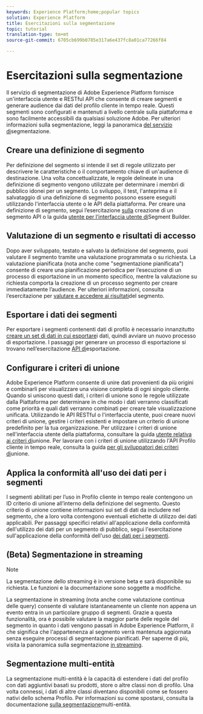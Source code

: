 ```yaml
---
keywords: Experience Platform;home;popular topics
solution: Experience Platform
title: Esercitazioni sulla segmentazione
topic: tutorial
translation-type: tm+mt
source-git-commit: 6705cb699b0785e317a6e437fc8a01ca77266f84

---
```



# Esercitazioni sulla segmentazione

Il servizio di segmentazione di Adobe Experience Platform fornisce un&#39;interfaccia utente e RESTful API che consente di creare segmenti e generare audience dai dati del profilo cliente in tempo reale. Questi segmenti sono configurati e mantenuti a livello centrale sulla piattaforma e sono facilmente accessibili da qualsiasi soluzione Adobe. Per ulteriori informazioni sulla segmentazione, leggi la panoramica [del servizio di](../segmentation/home.md)segmentazione.

## Creare una definizione di segmento

Per definizione del segmento si intende il set di regole utilizzato per descrivere le caratteristiche o il comportamento chiave di un&#39;audience di destinazione. Una volta concettualizzate, le regole delineate in una definizione di segmento vengono utilizzate per determinare i membri di pubblico idonei per un segmento. Lo sviluppo, il test, l&#39;anteprima e il salvataggio di una definizione di segmento possono essere eseguiti utilizzando l&#39;interfaccia utente o le API della piattaforma. Per creare una definizione di segmento, segui l’esercitazione [sulla](../segmentation/tutorials/create-a-segment.md) creazione di un segmento API o la guida [utente per l’interfaccia utente di](../segmentation/ui/overview.md)Segment Builder.

## Valutazione di un segmento e risultati di accesso

Dopo aver sviluppato, testato e salvato la definizione del segmento, puoi valutare il segmento tramite una valutazione programmata o su richiesta. La valutazione pianificata (nota anche come &quot;segmentazione pianificata&quot;) consente di creare una pianificazione periodica per l’esecuzione di un processo di esportazione in un momento specifico, mentre la valutazione su richiesta comporta la creazione di un processo segmento per creare immediatamente l’audience. Per ulteriori informazioni, consulta l’esercitazione per [valutare e accedere ai risultati](../segmentation/tutorials/evaluate-a-segment.md)del segmento.

## Esportare i dati dei segmenti

Per esportare i segmenti contenenti dati di profilo è necessario innanzitutto [creare un set di dati in cui esportare](../segmentation/tutorials/create-dataset-export-segment.md)i dati, quindi avviare un nuovo processo di esportazione. I passaggi per generare un processo di esportazione si trovano nell’esercitazione [API di](../segmentation/tutorials/export-data.md)esportazione.

## Configurare i criteri di unione

Adobe Experience Platform consente di unire dati provenienti da più origini e combinarli per visualizzare una visione completa di ogni singolo cliente. Quando si uniscono questi dati, i criteri di unione sono le regole utilizzate dalla Piattaforma per determinare in che modo i dati verranno classificati come priorità e quali dati verranno combinati per creare tale visualizzazione unificata. Utilizzando le API RESTful o l&#39;interfaccia utente, puoi creare nuovi criteri di unione, gestire i criteri esistenti e impostare un criterio di unione predefinito per la tua organizzazione. Per utilizzare i criteri di unione nell&#39;interfaccia utente della piattaforma, consultare la guida [utente relativa ai criteri di](../profile/ui/merge-policies.md)unione. Per lavorare con i criteri di unione utilizzando l&#39;API Profilo cliente in tempo reale, consulta la guida [per gli sviluppatori dei criteri di](../profile/api/merge-policies.md)unione.

## Applica la conformità all&#39;uso dei dati per i segmenti

I segmenti abilitati per l’uso in Profilo cliente in tempo reale contengono un ID criterio di unione all’interno della definizione del segmento. Questo criterio di unione contiene informazioni sui set di dati da includere nel segmento, che a loro volta contengono eventuali etichette di utilizzo dei dati applicabili. Per passaggi specifici relativi all&#39;applicazione della conformità dell&#39;utilizzo dei dati per un segmento di pubblico, segui l&#39;esercitazione sull&#39;applicazione della conformità dell&#39;uso [dei dati per i segmenti](../segmentation/tutorials/governance.md).

## (Beta) Segmentazione in streaming

>[!NOTE]
>La segmentazione dello streaming è in versione beta e sarà disponibile su richiesta. Le funzioni e la documentazione sono soggette a modifiche.

La segmentazione in streaming (nota anche come valutazione continua delle query) consente di valutare istantaneamente un cliente non appena un evento entra in un particolare gruppo di segmenti. Grazie a questa funzionalità, ora è possibile valutare la maggior parte delle regole del segmento in quanto i dati vengono passati in Adobe Experience Platform, il che significa che l&#39;appartenenza al segmento verrà mantenuta aggiornata senza eseguire processi di segmentazione pianificati. Per saperne di più, visita la panoramica sulla segmentazione [in streaming](../segmentation/api/streaming-segmentation.md).

## Segmentazione multi-entità

La segmentazione multi-entità è la capacità di estendere i dati del profilo con dati aggiuntivi basati su prodotti, store o altre classi non di profilo. Una volta connessi, i dati di altre classi diventano disponibili come se fossero nativi dello schema Profilo. Per informazioni su come spostarsi, consulta la documentazione [sulla segmentazione](../segmentation/multi-entity-segmentation.md)multi-entità.